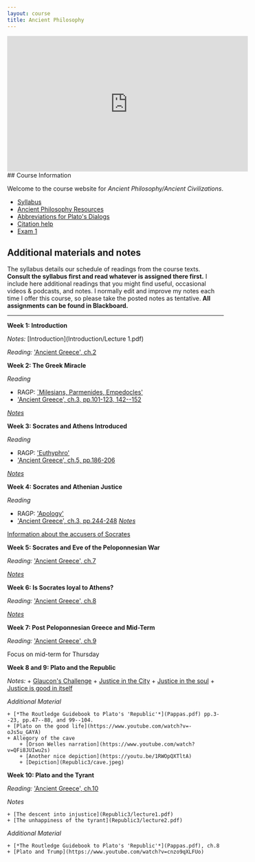 ```yaml
---
layout: course
title: Ancient Philosophy
---
```


<iframe width="560" height="315" src="https://www.youtube.com/embed/HF09PRMQ7Dk" frameborder="0" allow="accelerometer; autoplay; encrypted-media; gyroscope; picture-in-picture" allowfullscreen></iframe>
## Course Information

Welcome to the course website for *Ancient Philosophy/Ancient Civilizations*.  
+ [Syllabus](Syllabus.pdf)
+ [Ancient Philosophy Resources](resources)
+ [Abbreviations for Plato's Dialogs](abbreviations.pdf)
+ [Citation help](citation.pdf)
+ [Exam 1](exam1)

## Additional materials and notes

The syllabus details our schedule of readings from the course texts. **Consult the syllabus first and read whatever is assigned there first.** I include here additional readings that you might find useful, occasional videos & podcasts, and notes. I normally edit and improve my notes each time I offer this course, so please take the posted notes as tentative. **All assignments can be found in Blackboard.**

---

**Week 1: Introduction**

*Notes:* [Introduction](Introduction/Lecture 1.pdf)

*Reading:* ['Ancient Greece', ch.2](https://www.dropbox.com/scl/fi/e7vd08rl25gf50jga90us/pomeroy.pdf?rlkey=34pwmeodzjo9zslckk8xkqoee&dl=0)


**Week 2: The Greek Miracle**


*Reading*
+ RAGP: [`Milesians, Parmenides, Empedocles'](Presoc/presocratics.pdf)  
+ ['Ancient Greece', ch.3, pp.101-123, 142--152](https://www.dropbox.com/scl/fi/e7vd08rl25gf50jga90us/pomeroy.pdf?rlkey=34pwmeodzjo9zslckk8xkqoee&dl=0)

[*Notes*](Presoc/Parmenides)

**Week 3: Socrates and Athens Introduced**

*Reading*
+  RAGP: ['Euthyphro'](Euthyphro/euthyphro.pdf)  
+ ['Ancient Greece', ch.5, pp.186-206](https://www.dropbox.com/scl/fi/e7vd08rl25gf50jga90us/pomeroy.pdf?rlkey=34pwmeodzjo9zslckk8xkqoee&dl=0)

[*Notes*](Euthyphro/Lecture4.pdf) 

**Week 4: Socrates and Athenian Justice**

*Reading*
+ RAGP: ['Apology'](Apology/Apology.pdf)
+ ['Ancient Greece', ch.3, pp.244-248](https://www.dropbox.com/scl/fi/e7vd08rl25gf50jga90us/pomeroy.pdf?rlkey=34pwmeodzjo9zslckk8xkqoee&dl=0)
[*Notes*](Apology/Lecture5.pdf)

[Information about the accusers of Socrates](Apology/Accusers.pdf)


**Week 5: Socrates and Eve of the Peloponnesian War**

*Reading:* ['Ancient Greece', ch.7](https://www.dropbox.com/scl/fi/e7vd08rl25gf50jga90us/pomeroy.pdf?rlkey=34pwmeodzjo9zslckk8xkqoee&dl=0)

[*Notes*](Meno/Meno.pdf)

**Week 6: Is Socrates loyal to Athens?**

*Reading:* ['Ancient Greece', ch.8](https://www.dropbox.com/scl/fi/e7vd08rl25gf50jga90us/pomeroy.pdf?rlkey=34pwmeodzjo9zslckk8xkqoee&dl=0)

[*Notes*](Crito/crito.pdf)

**Week 7: Post Peloponnesian Greece and Mid-Term**

*Reading:* ['Ancient Greece', ch.9](https://www.dropbox.com/scl/fi/e7vd08rl25gf50jga90us/pomeroy.pdf?rlkey=34pwmeodzjo9zslckk8xkqoee&dl=0)

Focus on mid-term for Thursday

**Week 8 and 9: Plato and the Republic**

*Notes:* 
	+ [Glaucon's Challenge](Republic1/Lecture.pdf)
	+ [Justice in the City](Republic1/Lecture2.pdf)
	+ [Justice in the soul](Republic2/Lecture.pdf) 
	+ [Justice is good in itself](Republic2/Lecture1.pdf)  

*Additional Material*

	+ [*The Routledge Guidebook to Plato's 'Republic'*](Pappas.pdf) pp.3--23, pp.47--88, and 99--104.  
	+ [Plato on the good life](https://www.youtube.com/watch?v=-oJs5u_GAYA)
	+ Allegory of the cave
		+ [Orson Welles narration](https://www.youtube.com/watch?v=QFi8JUIwu2s)
		+ [Another nice depiction](https://youtu.be/1RWOpQXTltA)
		+ [Depiction](Republic3/cave.jpeg)


**Week 10: Plato and the Tyrant**

*Reading:* ['Ancient Greece', ch.10](https://www.dropbox.com/scl/fi/e7vd08rl25gf50jga90us/pomeroy.pdf?rlkey=34pwmeodzjo9zslckk8xkqoee&dl=0)

*Notes*

	+ [The descent into injustice](Republic3/lecture1.pdf)
	+ [The unhappiness of the tyrant](Republic3/lecture2.pdf)

*Additional Material*

	+ [*The Routledge Guidebook to Plato's 'Republic'*](Pappas.pdf), ch.8
	+ [Plato and Trump](https://www.youtube.com/watch?v=cnzo9qXLFUo)
